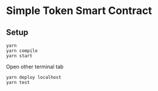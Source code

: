 # Simple Token Smart Contract

## Setup

```shell
yarn
yarn compile
yarn start
```

Open other terminal tab

```shell
yarn deploy localhost
yarn test
```
